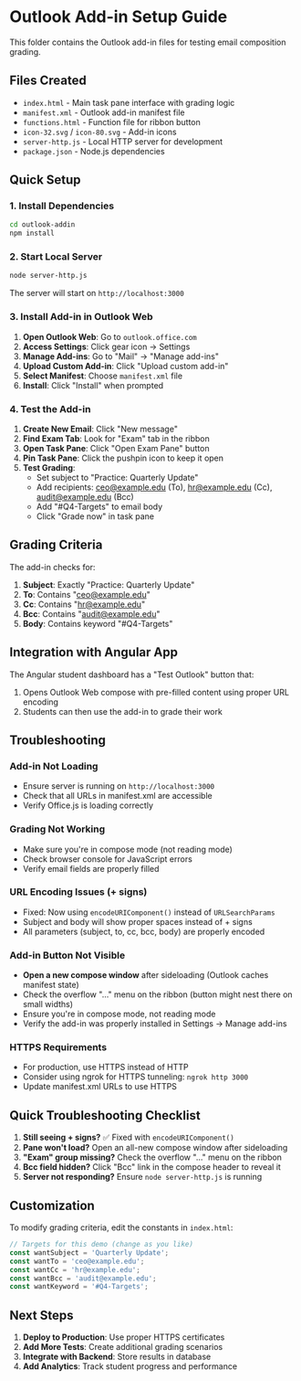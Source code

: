 # Outlook Add-in Setup Guide

This folder contains the Outlook add-in files for testing email composition grading.

## Files Created

- `index.html` - Main task pane interface with grading logic
- `manifest.xml` - Outlook add-in manifest file
- `functions.html` - Function file for ribbon button
- `icon-32.svg` / `icon-80.svg` - Add-in icons
- `server-http.js` - Local HTTP server for development
- `package.json` - Node.js dependencies

## Quick Setup

### 1. Install Dependencies
```bash
cd outlook-addin
npm install
```

### 2. Start Local Server
```bash
node server-http.js
```

The server will start on `http://localhost:3000`

### 3. Install Add-in in Outlook Web

1. **Open Outlook Web**: Go to `outlook.office.com`
2. **Access Settings**: Click gear icon → Settings
3. **Manage Add-ins**: Go to "Mail" → "Manage add-ins"
4. **Upload Custom Add-in**: Click "Upload custom add-in"
5. **Select Manifest**: Choose `manifest.xml` file
6. **Install**: Click "Install" when prompted

### 4. Test the Add-in

1. **Create New Email**: Click "New message"
2. **Find Exam Tab**: Look for "Exam" tab in the ribbon
3. **Open Task Pane**: Click "Open Exam Pane" button
4. **Pin Task Pane**: Click the pushpin icon to keep it open
5. **Test Grading**: 
   - Set subject to "Practice: Quarterly Update"
   - Add recipients: ceo@example.edu (To), hr@example.edu (Cc), audit@example.edu (Bcc)
   - Add "#Q4-Targets" to email body
   - Click "Grade now" in task pane

## Grading Criteria

The add-in checks for:

1. **Subject**: Exactly "Practice: Quarterly Update"
2. **To**: Contains "ceo@example.edu"
3. **Cc**: Contains "hr@example.edu" 
4. **Bcc**: Contains "audit@example.edu"
5. **Body**: Contains keyword "#Q4-Targets"

## Integration with Angular App

The Angular student dashboard has a "Test Outlook" button that:
1. Opens Outlook Web compose with pre-filled content using proper URL encoding
2. Students can then use the add-in to grade their work

## Troubleshooting

### Add-in Not Loading
- Ensure server is running on `http://localhost:3000`
- Check that all URLs in manifest.xml are accessible
- Verify Office.js is loading correctly

### Grading Not Working
- Make sure you're in compose mode (not reading mode)
- Check browser console for JavaScript errors
- Verify email fields are properly filled

### URL Encoding Issues (+ signs)
- Fixed: Now using `encodeURIComponent()` instead of `URLSearchParams`
- Subject and body will show proper spaces instead of + signs
- All parameters (subject, to, cc, bcc, body) are properly encoded

### Add-in Button Not Visible
- **Open a new compose window** after sideloading (Outlook caches manifest state)
- Check the overflow "..." menu on the ribbon (button might nest there on small widths)
- Ensure you're in compose mode, not reading mode
- Verify the add-in was properly installed in Settings → Manage add-ins

### HTTPS Requirements
- For production, use HTTPS instead of HTTP
- Consider using ngrok for HTTPS tunneling: `ngrok http 3000`
- Update manifest.xml URLs to use HTTPS

## Quick Troubleshooting Checklist

1. **Still seeing + signs?** ✅ Fixed with `encodeURIComponent()`
2. **Pane won't load?** Open an all-new compose window after sideloading
3. **"Exam" group missing?** Check the overflow "..." menu on the ribbon
4. **Bcc field hidden?** Click "Bcc" link in the compose header to reveal it
5. **Server not responding?** Ensure `node server-http.js` is running

## Customization

To modify grading criteria, edit the constants in `index.html`:

```javascript
// Targets for this demo (change as you like)
const wantSubject = 'Quarterly Update';
const wantTo = 'ceo@example.edu';
const wantCc = 'hr@example.edu';
const wantBcc = 'audit@example.edu';
const wantKeyword = '#Q4-Targets';
```

## Next Steps

1. **Deploy to Production**: Use proper HTTPS certificates
2. **Add More Tests**: Create additional grading scenarios
3. **Integrate with Backend**: Store results in database
4. **Add Analytics**: Track student progress and performance
